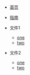 <!-- docs/_sidebar.md -->

* [首页](README)
* [指南](guide)

* 文件1
    * [one](/01/one/)
    * [two](01/two/)
* 文件2
    * [one](/02/one/)
    * [two](02/two/)
